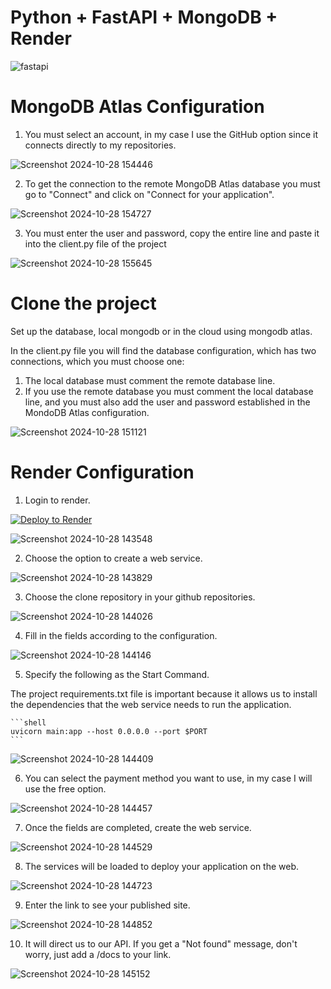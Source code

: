 
# Python + FastAPI + MongoDB + Render

![fastapi](https://github.com/user-attachments/assets/3cbfe5c6-a0e2-4d4c-88e7-47b49f059d26)

# MongoDB Atlas Configuration

1. You must select an account, in my case I use the GitHub option since it connects directly to my repositories.

![Screenshot 2024-10-28 154446](https://github.com/user-attachments/assets/3b9f0045-ca53-4b6d-a4ee-9d8e79e88da6)

2. To get the connection to the remote MongoDB Atlas database you must go to "Connect" and click on "Connect for your application".

![Screenshot 2024-10-28 154727](https://github.com/user-attachments/assets/e1e3c110-1be5-467c-8d50-8e705555dd39)

3. You must enter the user and password, copy the entire line and paste it into the client.py file of the project

![Screenshot 2024-10-28 155645](https://github.com/user-attachments/assets/077f12b9-69cb-46a4-9f1d-caa4b15c06b4)






# Clone the project

Set up the database, local mongodb or in the cloud using mongodb atlas.

In the client.py file you will find the database configuration, which has two connections, which you must choose one:
1. The local database must comment the remote database line.
2. If you use the remote database you must comment the local database line, and you must also add the user and password established in the MondoDB Atlas configuration.

![Screenshot 2024-10-28 151121](https://github.com/user-attachments/assets/14bcca59-8422-43ef-911f-8f3012529d90)

# Render Configuration

1. Login to render.

[![Deploy to Render](https://render.com/images/deploy-to-render-button.svg)](https://dashboard.render.com/register)

![Screenshot 2024-10-28 143548](https://github.com/user-attachments/assets/4e6c596b-939c-4727-b510-eacef28b3422)

2. Choose the option to create a web service.

![Screenshot 2024-10-28 143829](https://github.com/user-attachments/assets/dd3e9823-8241-4c8a-b054-c42b14e158ba)

3. Choose the clone repository in your github repositories.

![Screenshot 2024-10-28 144026](https://github.com/user-attachments/assets/911fc4d3-b8fa-43b6-a93a-4b1413cd64c5)

4. Fill in the fields according to the configuration.

![Screenshot 2024-10-28 144146](https://github.com/user-attachments/assets/0f4933af-37bf-42d0-a3b6-5d01cd6cc2ec)

5. Specify the following as the Start Command.

The project requirements.txt file is important because it allows us to install the dependencies that the web service needs to run the application.

    ```shell
    uvicorn main:app --host 0.0.0.0 --port $PORT
    ```
![Screenshot 2024-10-28 144409](https://github.com/user-attachments/assets/5679487d-fe47-4798-9f1c-6b1336a4f15e)

6. You can select the payment method you want to use, in my case I will use the free option.

![Screenshot 2024-10-28 144457](https://github.com/user-attachments/assets/56e8febf-9f66-40df-afdc-605518c4148e)

7. Once the fields are completed, create the web service.

![Screenshot 2024-10-28 144529](https://github.com/user-attachments/assets/26fd9eb3-9092-4c60-9ec1-6dc15e886b7d)

8. The services will be loaded to deploy your application on the web.

![Screenshot 2024-10-28 144723](https://github.com/user-attachments/assets/5c9a70da-f563-4711-8150-caa606bbc73c)

9. Enter the link to see your published site.

![Screenshot 2024-10-28 144852](https://github.com/user-attachments/assets/3a4d2bde-12b1-450d-be94-7e718d949eba)

10. It will direct us to our API. If you get a "Not found" message, don't worry, just add a /docs to your link.

![Screenshot 2024-10-28 145152](https://github.com/user-attachments/assets/fecd111f-6fe1-4918-8c21-629913c7d5da)

